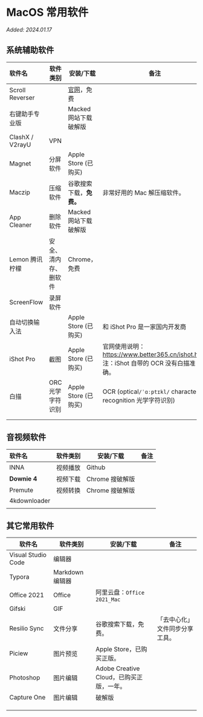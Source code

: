 # MacOS 常用软件



*Added: 2024.01.17*



## 系统辅助软件

| 软件名            | 软件类别              | 安装/下载                | 备注                         |
| :--------------  | -------------------- | ---------------------- | ----------------------------- |
| Scroll Reverser  |                      | [官网](https://pilotmoon.com/scrollreverser/)，免费 |                 |
| 右键助手专业版     |                      | Macked 网站下载破解版       |                 |
| ClashX / V2rayU  | VPN                  |        |                 |
| Magnet           | 分屏软件              | Apple Store (已购买)        |                 |
| Maczip           | 压缩软件              | 谷歌搜索下载，**免费。**    | 非常好用的 Mac 解压缩软件。          |
| App Cleaner      | 删除软件              | Macked 网站下载破解版       |                 |
| Lemon 腾讯柠檬    | 安全、清内存、删软件    | Chrome，免费                |                 |
| ScreenFlow       | 录屏软件              |        |                 |
| 自动切换输入法     |                      | Apple Store (已购买)  | 和 iShot Pro 是一家国内开发商        |
| iShot Pro       | 截图                  | Apple Store (已购买)   | 官网使用说明：https://www.better365.cn/ishot.html<br />注：iShot 自带的 OCR 没有白描准确。 |
| 白描             | ORC 光学字符识别       | Apple Store (已购买)   | OCR (optical`/ˈɑːptɪkl/` character recognition 光学字符识别) |
|                 |                      |        |                 |
|                 |                      |        |                 |

## 音视频软件

| 软件名       | 软件类别 | 安装/下载       | 备注 |
| :----------- | -------- | --------------- | ---- |
| INNA         | 视频播放  | Github           |      |
| **Downie 4** | 视频下载  | Chrome 搜破解版    |      |
| Premute      | 视频转换  | Chrome 搜破解版    |      |
| 4kdownloader |          |                 |      |
|              |          |                 |      |

## 其它常用软件

|       软件名         | 软件类别        | 安装/下载        | 备注                |
| ------------------ | --------------- | ----------------- | -------------------------- |
| Visual Studio Code | 编辑器           |                   |        |
| Typora             | Markdown 编辑器  |                   |        |
| Office 2021        | Office          | 阿里云盘：`Office 2021_Mac` |  |
| Gifski             | GIF             |                   |        |
| Resilio Sync       | 文件分享         | 谷歌搜索下载，免费。 | 「去中心化」文件同步分享工具。    |
| Piciew             | 图片预览         | Apple Store，已购买正版。 |  |
| Photoshop          | 图片编辑         | Adobe Creative Cloud，已购买正版，一年。 |        |
| Capture One        | 图片编辑         | 破解版             |        |
|                    |                 |                   |        |
|                    |                 |                    |        |
|                    |                 |                    |        |

